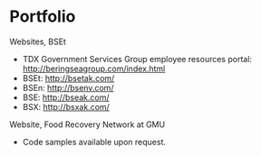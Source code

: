 # Portfolio
Websites, BSEt
- TDX Government Services Group employee resources portal: http://beringseagroup.com/index.html
- BSEt: http://bsetak.com/
- BSEn: http://bsenv.com/
- BSE: http://bseak.com/
- BSX: http://bsxak.com/

Website, Food Recovery Network at GMU
- Code samples available upon request.
